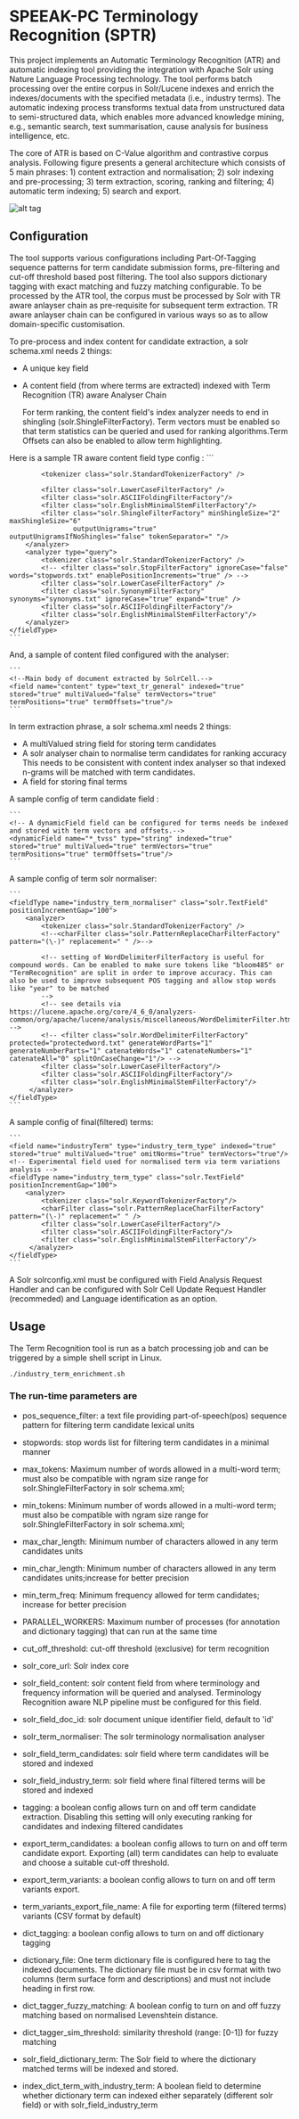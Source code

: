 # SPEEAK-PC Terminology Recognition (SPTR)

This project implements an Automatic Terminology Recognition (ATR) and automatic indexing tool providing the integration with Apache Solr using Nature Language Processing technology. The tool performs batch processing over the entire corpus in Solr/Lucene indexes and enrich the indexes/documents with the specified metadata (i.e., industry terms). The automatic indexing process transforms textual data from unstructured data to semi-structured data, which enables more advanced knowledge mining, e.g., semantic search, text summarisation,  cause analysis for business intelligence, etc.

The core of ATR is based on C-Value algorithm and contrastive corpus analysis. Following figure presents a general architecture which consists of 5 main phrases: 1) content extraction and normalisation; 2) solr indexing and pre-processing; 3) term extraction, scoring, ranking and filtering; 4) automatic term indexing; 5) search and export.

![alt tag](https://github.com/jerrygaoLondon/SPTR/blob/master/general_architecture.JPG)

## Configuration

The tool supports various configurations including Part-Of-Tagging sequence patterns for term candidate submission forms, pre-filtering and cut-off threshold based post filtering. The tool also suppors dictionary tagging with exact matching and fuzzy matching configurable. To be processed by the ATR tool, the corpus must be processed by Solr with TR aware anlayser chain as pre-requisite for subsequent term extraction. TR aware anlayser chain can be configured in various ways so as to allow domain-specific customisation.

To pre-process and index content for candidate extraction, a solr schema.xml needs 2 things:
 * A unique key field
 * A content field (from where terms are extracted) indexed with Term Recognition (TR) aware Analyser Chain
 
	For term ranking, the content field's index analyzer needs to end in shingling (solr.ShingleFilterFactory). Term vectors must be enabled so that term statistics can be queried and used for ranking algorithms.Term Offsets can also be enabled to allow term highlighting.
	
 Here is a sample TR aware content field type config :
	```
	<fieldType name="text_tr_general" class="solr.TextField" positionIncrementGap="100">
		<analyzer type="index">
			<!-- more friendly with technical terms, and good at parsing documents with terms like Oracle 8i/9i/10g/11g and DB2/UDB. -->
			<charFilter class="solr.PatternReplaceCharFilterFactory" pattern="(\.\s)" replacement=" " />
			<charFilter class="solr.PatternReplaceCharFilterFactory" pattern="(\.$)" replacement=" " />
			<charFilter class="solr.PatternReplaceCharFilterFactory" pattern="(\|)" replacement=" " />
			<charFilter class="solr.PatternReplaceCharFilterFactory" pattern="(\/)" replacement=" " />
			<charFilter class="solr.PatternReplaceCharFilterFactory" pattern="(\\t)" replacement=" \\n " />
			
			<tokenizer class="solr.StandardTokenizerFactory" />
			
			<filter class="solr.LowerCaseFilterFactory" />
			<filter class="solr.ASCIIFoldingFilterFactory"/>
			<filter class="solr.EnglishMinimalStemFilterFactory"/>
			<filter class="solr.ShingleFilterFactory" minShingleSize="2" maxShingleSize="6"
					outputUnigrams="true" outputUnigramsIfNoShingles="false" tokenSeparator=" "/>
		</analyzer>
		<analyzer type="query">				
			<tokenizer class="solr.StandardTokenizerFactory" />
			<!-- <filter class="solr.StopFilterFactory" ignoreCase="false" words="stopwords.txt" enablePositionIncrements="true" /> -->
			<filter class="solr.LowerCaseFilterFactory" />
			<filter class="solr.SynonymFilterFactory" synonyms="synonyms.txt" ignoreCase="true" expand="true" />				
			<filter class="solr.ASCIIFoldingFilterFactory"/>
			<filter class="solr.EnglishMinimalStemFilterFactory"/>
		</analyzer>
	</fieldType>
	```
 And, a sample of content filed configured with the analyser:
 
	```
	<!--Main body of document extracted by SolrCell.-->
	<field name="content" type="text_tr_general" indexed="true" stored="true" multiValued="false" termVectors="true" termPositions="true" termOffsets="true"/>
	```

In term extraction phrase, a solr schema.xml needs 2 things:
 * A multiValued string field for storing term candidates 
 * A solr analyser chain to normalise term candidates for ranking accuracy
		This needs to be consistent with content index analyser so that indexed n-grams will be matched with term candidates.
 * A field for storing final terms
		
 A sample config of term candidate field :
 
	```
	<!-- A dynamicField field can be configured for terms needs be indexed and stored with term vectors and offsets.-->
	<dynamicField name="*_tvss" type="string" indexed="true"  stored="true" multiValued="true" termVectors="true" termPositions="true" termOffsets="true"/>
	```
	
 A sample config of term solr normaliser:
 
	```
	<fieldType name="industry_term_normaliser" class="solr.TextField" positionIncrementGap="100">
		<analyzer>
			<tokenizer class="solr.StandardTokenizerFactory" />
			<!--<charFilter class="solr.PatternReplaceCharFilterFactory" pattern="(\-)" replacement=" " />-->
			
			<!-- setting of WordDelimiterFilterFactory is useful for compound words. Can be enabled to make sure tokens like "bloom485" or "TermRecognition" are split in order to improve accuracy. This can also be used to improve subsequent POS tagging and allow stop words like "year" to be matched
			-->
			<!-- see details via https://lucene.apache.org/core/4_6_0/analyzers-common/org/apache/lucene/analysis/miscellaneous/WordDelimiterFilter.html -->
			<!-- <filter class="solr.WordDelimiterFilterFactory" protected="protectedword.txt" generateWordParts="1" generateNumberParts="1" catenateWords="1" catenateNumbers="1" catenateAll="0" splitOnCaseChange="1"/> -->
			<filter class="solr.LowerCaseFilterFactory"/>
			<filter class="solr.ASCIIFoldingFilterFactory"/>
			<filter class="solr.EnglishMinimalStemFilterFactory"/>
		 </analyzer>
	</fieldType>
	```
 A sample config of final(filtered) terms:
 
	```
	<field name="industryTerm" type="industry_term_type" indexed="true" stored="true" multiValued="true" omitNorms="true" termVectors="true"/>
	<!-- Experimental field used for normalised term via term variations analysis -->
	<fieldType name="industry_term_type" class="solr.TextField" positionIncrementGap="100">
		<analyzer>
			<tokenizer class="solr.KeywordTokenizerFactory"/>		
			<charFilter class="solr.PatternReplaceCharFilterFactory" pattern="(\-)" replacement=" " />		
			<filter class="solr.LowerCaseFilterFactory"/>
			<filter class="solr.ASCIIFoldingFilterFactory"/>
			<filter class="solr.EnglishMinimalStemFilterFactory"/>
		 </analyzer>
	</fieldType>
	```
A Solr solrconfig.xml must be configured with Field Analysis Request Handler and can be configured with Solr Cell Update Request Handler (recommeded) and Language identification as an option.

## Usage
 The Term Recognition tool is run as a batch processing job and can be triggered by a simple shell script in Linux.
	
	./industry_term_enrichment.sh
	
### The run-time parameters are
 * pos_sequence_filter: a text file providing part-of-speech(pos) sequence pattern for filtering term candidate lexical units
 * stopwords: stop words list for filtering term candidates in a minimal manner
 * max_tokens: Maximum number of words allowed in a multi-word term; must also be compatible with ngram size range for solr.ShingleFilterFactory in solr schema.xml;
 * min_tokens: Minimum number of words allowed in a multi-word term; must also be compatible with ngram size range for solr.ShingleFilterFactory in solr schema.xml;
 * max_char_length: Minimum number of characters allowed in any term candidates units
 * min_char_length: Minimum number of characters allowed in any term candidates units;increase for better precision
 * min_term_freq: Minimum frequency allowed for term candidates; increase for better precision
 * PARALLEL_WORKERS: Maximum number of processes (for annotation and dictionary tagging) that can run at the same time
 * cut_off_threshold: cut-off threshold (exclusive) for term recognition
	
 * solr_core_url: Solr index core
 * solr_field_content: solr content field from where terminology and frequency information will be queried and analysed. Terminology Recognition aware NLP pipeline must be configured for this field.
 * solr_field_doc_id: solr document unique identifier field, default to 'id'
 * solr_term_normaliser: The solr terminology normalisation analyser
 * solr_field_term_candidates: solr field where term candidates will be stored and indexed
 * solr_field_industry_term: solr field where final filtered terms will be stored and indexed
	
	
 * tagging: a boolean config allows turn on and off term candidate extraction. Disabling this setting will only executing ranking for candidates and indexing filtered candidates
 * export_term_candidates: a boolean config allows to turn on and off term candidate export. Exporting (all) term candidates can help to evaluate and choose a suitable cut-off threshold.
 * export_term_variants: a boolean config allows to turn on and off term variants export.
 * term_variants_export_file_name: A file for exporting term (filtered terms) variants (CSV format by default) 
	
 * dict_tagging: a boolean config allows to turn on and off dictionary tagging
 * dictionary_file: One term dictionary file is configured here to tag the indexed documents. The dictionary file must be in csv format with two columns (term surface form and descriptions) and must not include heading in first row.
 * dict_tagger_fuzzy_matching: A boolean config to turn on and off fuzzy matching based on normalised Levenshtein distance.
 * dict_tagger_sim_threshold: similarity threshold (range: [0-1]) for fuzzy matching
 * solr_field_dictionary_term: The Solr field to where the dictionary matched terms will be indexed and stored.
 * index_dict_term_with_industry_term: A boolean field to determine whether dictionary term can indexed either separately (different solr field) or with solr_field_industry_term	